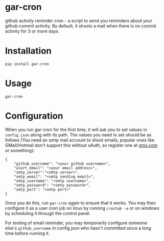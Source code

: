 # gar-cron
github activity reminder cron - a script to send you reminders about your github commit activity. By default, it shoots a mail when there is no commit activity for 3 or more days.

# Installation

	pip install gar-cron

# Usage

	gar-cron

# Configuration

When you run gar-cron for the first time, it will ask you to set values in `config.json` along with its path. The values you need to set should be as follows (You need an smtp mail account to shoot emails, popular ones like GMail/Hotmail don't support this without oAuth, so register one at [gmx.com](https://gmx.com) or something):

	{
		"github_username": "<your github username>",
		"alert_email": "<your email address>",
		"smtp_server":"<smtp server>",
		"smtp_email": "<smtp sending email>",
		"smtp_username": "<smtp username>",
		"smtp_password": "<smtp password>",
		"smtp_port": "<smtp port>"
	}

Once you do this, run `gar-cron` again to ensure that it works. You may then configure it as a user cron job on linux by running `crontab -e` or on windows by scheduling it through the control panel.

For testing of email reminder, you may temporarily configure someone else's `github_username` in config.json who hasn't committed since a long time before running it.